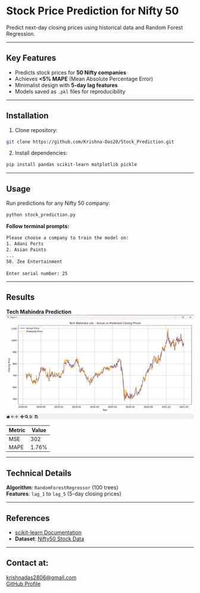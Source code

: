 # Stock Price Prediction for Nifty 50 

Predict next-day closing prices using historical data and Random Forest Regression.  
  

---

##  Key Features  
- Predicts stock prices for **50 Nifty companies**  
- Achieves **<5% MAPE** (Mean Absolute Percentage Error)  
- Minimalist design with **5-day lag features**  
- Models saved as `.pkl` files for reproducibility  


---

##  Installation  
1. Clone repository:  
```bash
git clone https://github.com/Krishna-Das20/Stock_Prediction.git
```  

2. Install dependencies:  
```bash
pip install pandas scikit-learn matplotlib pickle
```

---

##  Usage  
Run predictions for any Nifty 50 company:  
```bash 
python stock_prediction.py
```  
**Follow terminal prompts:**  
```
Please choose a company to train the model on:
1. Adani Ports
2. Asian Paints
...
50. Zee Entertainment

Enter serial number: 25
```

---

##  Results  
**Tech Mahindra Prediction**  
![Actual vs Predicted](results/TECHM_Prediction.png)  

| Metric | Value |  
|--------|-------|  
| MSE    | 302   |  
| MAPE   | 1.76% |  

---

## Technical Details  
**Algorithm**: `RandomForestRegressor` (100 trees)  
**Features**: `lag_1` to `lag_5` (5-day closing prices)  


---

##  References  
- [scikit-learn Documentation](https://scikit-learn.org/stable/modules/generated/sklearn.ensemble.RandomForestRegressor.html)  
- **Dataset**: [Nifty50 Stock Data](https://www.kaggle.com/datasets/rohanrao/nifty50-stock-market-data)  



---

## Contact at:
 krishnadas2806@gmail.com  
 [GitHub Profile](https://github.com/Krishna-Das20)
